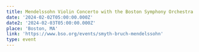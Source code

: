 ```yaml
---
title: Mendelssohn Violin Concerto with the Boston Symphony Orchestra
date: '2024-02-02T05:00:00.000Z'
date2: '2024-02-03T05:00:00.000Z'
place: 'Boston, MA'
link: 'https://www.bso.org/events/smyth-bruch-mendelssohn'
type: event
---
```


